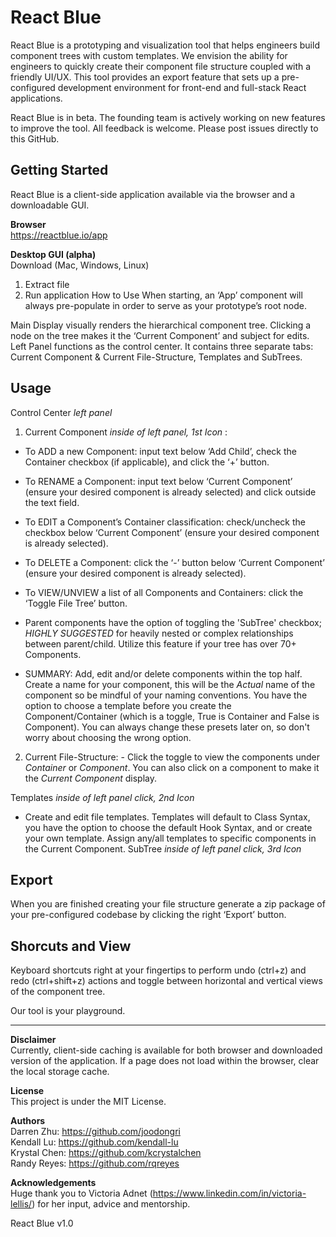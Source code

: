# React Blue

React Blue is a prototyping and visualization tool that helps engineers build component trees with custom templates. We envision the ability for engineers to quickly create their component file structure coupled with a friendly UI/UX. This tool provides an export feature that sets up a pre-configured development environment for front-end and full-stack React applications.

React Blue is in beta. The founding team is actively working on new features to improve the tool. All feedback is welcome. Please post issues directly to this GitHub.

## Getting Started

React Blue is a client-side application available via the browser and a downloadable GUI.

**Browser**<br />
https://reactblue.io/app

**Desktop GUI (alpha)**<br />
Download (Mac, Windows, Linux)

1. Extract file
2. Run application
   How to Use
   When starting, an ‘App’ component will always pre-populate in order to serve as your prototype’s root node.

Main Display visually renders the hierarchical component tree. Clicking a node on the tree makes it the ‘Current Component’ and subject for edits. Left Panel functions as the control center. It contains three separate tabs: Current Component & Current File-Structure, Templates and SubTrees.

## Usage

Control Center _left panel_

1. Current Component _inside of left panel, 1st Icon_ :

- To ADD a new Component: input text below ‘Add Child’, check the Container checkbox (if applicable), and click the ‘+’ button.

- To RENAME a Component: input text below ‘Current Component’ (ensure your desired component is already selected) and click outside the text field.

- To EDIT a Component’s Container classification: check/uncheck the checkbox below ‘Current Component’ (ensure your desired component is already selected).

- To DELETE a Component: click the ‘-’ button below ‘Current Component’ (ensure your desired component is already selected).

- To VIEW/UNVIEW a list of all Components and Containers: click the ‘Toggle File Tree’ button.

- Parent components have the option of toggling the 'SubTree' checkbox; _HIGHLY SUGGESTED_ for heavily nested or complex relationships between parent/child. Utilize this feature if your tree has over 70+ Components.

- SUMMARY: Add, edit and/or delete components within the top half. Create a name for your component, this will be the _Actual_ name of the component so be mindful of your naming conventions. You have the option to choose a template before you create the Component/Container (which is a toggle, True is Container and False is Component). You can always change these presets later on, so don't worry about choosing the wrong option.

2. Current File-Structure: - Click the toggle to view the components under _Container_ or _Component_. You can also click on a component to make it the _Current Component_ display.

Templates _inside of left panel click, 2nd Icon_

- Create and edit file templates. Templates will default to Class Syntax, you have the option to choose the default Hook Syntax, and or create your own template. Assign any/all templates to specific components in the Current Component.
  SubTree _inside of left panel click, 3rd Icon_

## Export

When you are finished creating your file structure generate a zip package of your pre-configured codebase by clicking the right ‘Export’ button.

## Shorcuts and View

Keyboard shortcuts right at your fingertips to perform undo (ctrl+z) and redo (ctrl+shift+z) actions and toggle between horizontal and vertical views of the component tree.

Our tool is your playground.

---

**Disclaimer**<br />
Currently, client-side caching is available for both browser and downloaded version of the application. If a page does not load within the browser, clear the local storage cache.

**License**<br />
This project is under the MIT License.

**Authors**<br />
Darren Zhu: https://github.com/joodongri<br />
Kendall Lu: https://github.com/kendall-lu<br />
Krystal Chen: https://github.com/kcrystalchen<br />
Randy Reyes: https://github.com/rqreyes

**Acknowledgements**<br />
Huge thank you to Victoria Adnet (https://www.linkedin.com/in/victoria-lellis/) for her input, advice and mentorship.

React Blue v1.0
